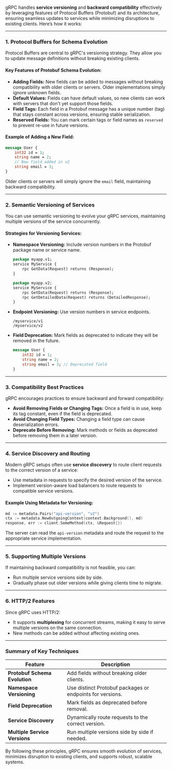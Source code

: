 gRPC handles **service versioning** and **backward compatibility** effectively by leveraging features of Protocol Buffers (Protobuf) and its architecture, ensuring seamless updates to services while minimizing disruptions to existing clients. Here’s how it works:

---

### **1. Protocol Buffers for Schema Evolution**

Protocol Buffers are central to gRPC's versioning strategy. They allow you to update message definitions without breaking existing clients.

#### **Key Features of Protobuf Schema Evolution:**

- **Adding Fields:** New fields can be added to messages without breaking compatibility with older clients or servers. Older implementations simply ignore unknown fields.
- **Default Values:** Fields can have default values, so new clients can work with servers that don't yet support those fields.
- **Field Tags:** Each field in a Protobuf message has a unique number (tag) that stays constant across versions, ensuring stable serialization.
- **Reserved Fields:** You can mark certain tags or field names as `reserved` to prevent re-use in future versions.

#### **Example of Adding a New Field:**

```proto
message User {
    int32 id = 1;
    string name = 2;
    // New field added in v2
    string email = 3; 
}
```

Older clients or servers will simply ignore the `email` field, maintaining backward compatibility.

---

### **2. Semantic Versioning of Services**

You can use semantic versioning to evolve your gRPC services, maintaining multiple versions of the service concurrently.

#### **Strategies for Versioning Services:**

- **Namespace Versioning:** Include version numbers in the Protobuf package name or service name.
    
    ```proto
    package myapp.v1;
    service MyService {
        rpc GetData(Request) returns (Response);
    }
    
    package myapp.v2;
    service MyService {
        rpc GetData(Request) returns (Response);
        rpc GetDetailedData(Request) returns (DetailedResponse);
    }
    ```
    
- **Endpoint Versioning:** Use version numbers in service endpoints.
    
    ```
    /myservice/v1
    /myservice/v2
    ```
    
- **Field Deprecation:** Mark fields as deprecated to indicate they will be removed in the future.
    
    ```proto
    message User {
        int32 id = 1;
        string name = 2;
        string email = 3; // Deprecated field
    }
    ```
    

---

### **3. Compatibility Best Practices**

gRPC encourages practices to ensure backward and forward compatibility:

- **Avoid Removing Fields or Changing Tags:** Once a field is in use, keep its tag constant, even if the field is deprecated.
- **Avoid Changing Field Types:** Changing a field type can cause deserialization errors.
- **Deprecate Before Removing:** Mark methods or fields as deprecated before removing them in a later version.

---

### **4. Service Discovery and Routing**

Modern gRPC setups often use **service discovery** to route client requests to the correct version of a service:

- Use metadata in requests to specify the desired version of the service.
- Implement version-aware load balancers to route requests to compatible service versions.

#### **Example Using Metadata for Versioning:**

```go
md := metadata.Pairs("api-version", "v2")
ctx := metadata.NewOutgoingContext(context.Background(), md)
response, err := client.SomeMethod(ctx, &Request{})
```

The server can read the `api-version` metadata and route the request to the appropriate service implementation.

---

### **5. Supporting Multiple Versions**

If maintaining backward compatibility is not feasible, you can:

- Run multiple service versions side by side.
- Gradually phase out older versions while giving clients time to migrate.

---

### **6. HTTP/2 Features**

Since gRPC uses HTTP/2:

- It supports **multiplexing** for concurrent streams, making it easy to serve multiple versions on the same connection.
- New methods can be added without affecting existing ones.

---

### **Summary of Key Techniques**

|Feature|Description|
|---|---|
|**Protobuf Schema Evolution**|Add fields without breaking older clients.|
|**Namespace Versioning**|Use distinct Protobuf packages or endpoints for versions.|
|**Field Deprecation**|Mark fields as deprecated before removal.|
|**Service Discovery**|Dynamically route requests to the correct version.|
|**Multiple Service Versions**|Run multiple versions side by side if needed.|

By following these principles, gRPC ensures smooth evolution of services, minimizes disruption to existing clients, and supports robust, scalable systems.